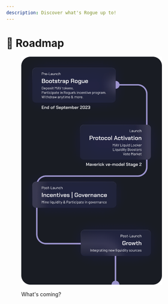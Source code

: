 ```yaml
---
description: Discover what's Rogue up to!
---
```


# 🚥 Roadmap



<figure><img src="../../.gitbook/assets/Roadmap.png" alt="" width="375"><figcaption><p>What's coming?</p></figcaption></figure>
